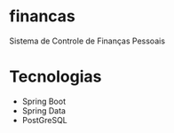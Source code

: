 # financas
Sistema de Controle de Finanças Pessoais

# Tecnologias
<ul>
  <li>Spring Boot</li>
  <li>Spring Data</li>
  <li>PostGreSQL</li>
</ul>

